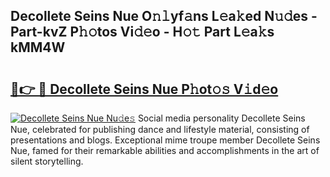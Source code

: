 ## Decollete Seins Nue O𝚗𝚕yf𝚊ns L𝚎a𝚔ed N𝚞𝚍es - Part-kvZ P𝚑𝚘tos Vi𝚍𝚎o - H𝚘𝚝 Part L𝚎a𝚔s kMM4W

# <h2><a href="http://kfazca.oniu.top/?m=Decollete+Seins+Nue">🔗👉 🔴 Decollete Seins Nue P𝚑ot𝚘𝚜 V𝚒d𝚎o</a></h2>

[![Decollete Seins Nue Nu𝚍e𝚜](https://i.imgur.com/0qMVB7G.gif)](http://kfazca.oniu.top/?m=Decollete+Seins+Nue)
Social media personality Decollete Seins Nue, celebrated for publishing dance and lifestyle material, consisting of presentations and blogs. Exceptional mime troupe member Decollete Seins Nue, famed for their remarkable abilities and accomplishments in the art of silent storytelling.  
